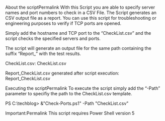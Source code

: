 About the scriptPermalink
With this Script you are able to specify server names and port numbers to check in a CSV File. The Script generates an CSV output file as a report. You can use this script for troubleshooting or engineering purposes to verify if TCP ports are opened.

Simply add the hostname and TCP port to the “CheckList.csv” and the script checks the specified servers and ports.

The script will generate an output file for the same path containing the suffix “Report_” with the test results.

CheckList.csv:
CheckList.csv

Report_CheckList.csv generated after script execution: Report_CheckList.csv

Executing the scriptPermalink
To execute the script simply add the “-Path” parameter to specifiy the path to the CheckList.csv template.

PS C:\techblog> &"Check-Ports.ps1" -Path "CheckList.csv"



Important:Permalink
This script requires Power Shell version 5
